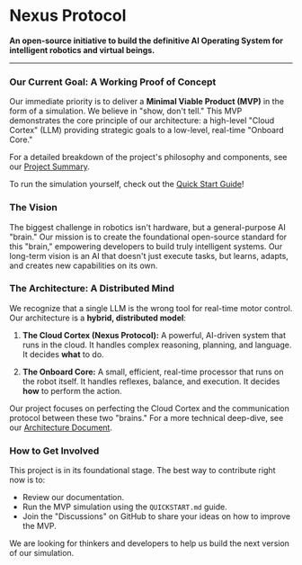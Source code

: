 # Nexus Protocol

**An open-source initiative to build the definitive AI Operating System for intelligent robotics and virtual beings.**

---

### Our Current Goal: A Working Proof of Concept

Our immediate priority is to deliver a **Minimal Viable Product (MVP)** in the form of a simulation. We believe in "show, don't tell." This MVP demonstrates the core principle of our architecture: a high-level "Cloud Cortex" (LLM) providing strategic goals to a low-level, real-time "Onboard Core."

For a detailed breakdown of the project's philosophy and components, see our [Project Summary](PROJECT_SUMMARY.md).

To run the simulation yourself, check out the [Quick Start Guide](QUICKSTART.md)!

### The Vision

The biggest challenge in robotics isn't hardware, but a general-purpose AI "brain." Our mission is to create the foundational open-source standard for this "brain," empowering developers to build truly intelligent systems. Our long-term vision is an AI that doesn't just execute tasks, but learns, adapts, and creates new capabilities on its own.

### The Architecture: A Distributed Mind

We recognize that a single LLM is the wrong tool for real-time motor control. Our architecture is a **hybrid, distributed model**:

1.  **The Cloud Cortex (Nexus Protocol):** A powerful, AI-driven system that runs in the cloud. It handles complex reasoning, planning, and language. It decides **what** to do.

2.  **The Onboard Core:** A small, efficient, real-time processor that runs on the robot itself. It handles reflexes, balance, and execution. It decides **how** to perform the action.

Our project focuses on perfecting the Cloud Cortex and the communication protocol between these two "brains." For a more technical deep-dive, see our [Architecture Document](ARCHITECTURE.md).

### How to Get Involved

This project is in its foundational stage. The best way to contribute right now is to:
* Review our documentation.
* Run the MVP simulation using the `QUICKSTART.md` guide.
* Join the "Discussions" on GitHub to share your ideas on how to improve the MVP.

We are looking for thinkers and developers to help us build the next version of our simulation.
